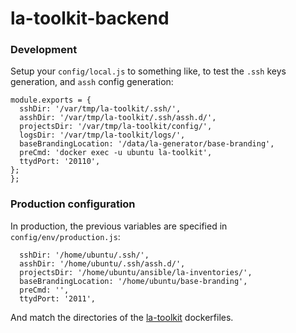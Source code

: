 # la-toolkit-backend

### Development 

Setup your `config/local.js` to something like, to test the `.ssh` keys generation, and `assh` config generation:

```
module.exports = {
  sshDir: '/var/tmp/la-toolkit/.ssh/',
  asshDir: '/var/tmp/la-toolkit/.ssh/assh.d/',
  projectsDir: '/var/tmp/la-toolkit/config/',
  logsDir: '/var/tmp/la-toolkit/logs/',
  baseBrandingLocation: '/data/la-generator/base-branding',
  preCmd: 'docker exec -u ubuntu la-toolkit',
  ttydPort: '20110',
};
};
```

### Production configuration

In production, the previous variables are specified in `config/env/production.js`:

```
  sshDir: '/home/ubuntu/.ssh/',
  asshDir: '/home/ubuntu/.ssh/assh.d/',
  projectsDir: '/home/ubuntu/ansible/la-inventories/',
  baseBrandingLocation: '/home/ubuntu/base-branding',
  preCmd: '',
  ttydPort: '2011',

```

And match the directories of the [la-toolkit](https://github.com/living-atlases/la-toolkit/) dockerfiles.
